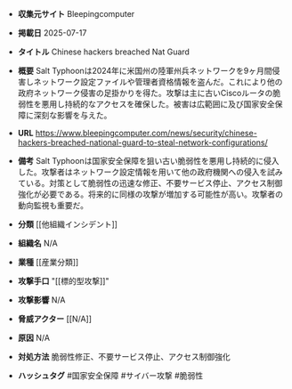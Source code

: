 - **収集元サイト**
Bleepingcomputer

- **掲載日**
2025-07-17

- **タイトル**
Chinese hackers breached Nat Guard

- **概要**
Salt Typhoonは2024年に米国州の陸軍州兵ネットワークを9ヶ月間侵害しネットワーク設定ファイルや管理者資格情報を盗んだ。これにより他の政府ネットワーク侵害の足掛かりを得た。攻撃は主に古いCiscoルータの脆弱性を悪用し持続的なアクセスを確保した。被害は広範囲に及び国家安全保障に深刻な影響を与えた。

- **URL**
https://www.bleepingcomputer.com/news/security/chinese-hackers-breached-national-guard-to-steal-network-configurations/

- **備考**
Salt Typhoonは国家安全保障を狙い古い脆弱性を悪用し持続的に侵入した。攻撃者はネットワーク設定情報を用いて他の政府機関への侵入を試みている。対策として脆弱性の迅速な修正、不要サービス停止、アクセス制御強化が必要である。将来的に同様の攻撃が増加する可能性が高い。攻撃者の動向監視も重要だ。

- **分類**
[[他組織インシデント]]

- **組織名**
N/A

- **業種**
[[産業分類]]

- **攻撃手口**
"[[標的型攻撃]]"

- **攻撃影響**
N/A

- **脅威アクター**
[[N/A]]

- **原因**
N/A

- **対処方法**
脆弱性修正、不要サービス停止、アクセス制御強化

- **ハッシュタグ**
#国家安全保障 #サイバー攻撃 #脆弱性
